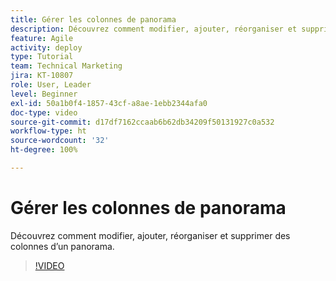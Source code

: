 ```yaml
---
title: Gérer les colonnes de panorama
description: Découvrez comment modifier, ajouter, réorganiser et supprimer des colonnes d’un panorama.
feature: Agile
activity: deploy
type: Tutorial
team: Technical Marketing
jira: KT-10807
role: User, Leader
level: Beginner
exl-id: 50a1b0f4-1857-43cf-a8ae-1ebb2344afa0
doc-type: video
source-git-commit: d17df7162ccaab6b62db34209f50131927c0a532
workflow-type: ht
source-wordcount: '32'
ht-degree: 100%

---
```


# Gérer les colonnes de panorama

Découvrez comment modifier, ajouter, réorganiser et supprimer des colonnes d’un panorama.

>[!VIDEO](https://video.tv.adobe.com/v/3422948/?quality=12&learn=on&enablevpops&captions=fre_fr)
